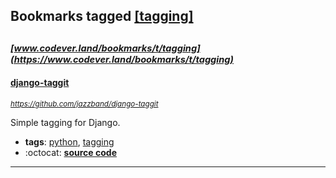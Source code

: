 ## Bookmarks tagged [[tagging]](https://www.codever.land/search?q=[tagging])

_<sup><sup>[www.codever.land/bookmarks/t/tagging](https://www.codever.land/bookmarks/t/tagging)</sup></sup>_
---
#### [django-taggit](https://github.com/jazzband/django-taggit)
_<sup>https://github.com/jazzband/django-taggit</sup>_

Simple tagging for Django.
* **tags**: [python](../tagged/python.md), [tagging](../tagged/tagging.md)
* :octocat: **[source code](https://github.com/jazzband/django-taggit)**
---
